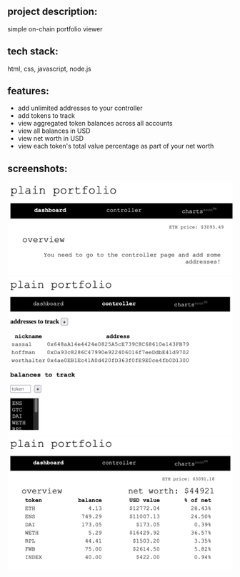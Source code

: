 ## project description:
simple on-chain portfolio viewer

## tech stack:
html, css, javascript, node.js

## features:
- add unlimited addresses to your controller
- add tokens to track
- view aggregated token balances across all accounts
- view all balances in USD
- view net worth in USD
- view each token's total value percentage as part of your net worth

## screenshots:
![dashboard before addresses and tokens are added](./images/dashboard1.png "dashboard")
![controller page after adding info](./images/controller.png "controller")
![dashboard after addresses and tokens are added](./images/dashboard2.png "dashboard")